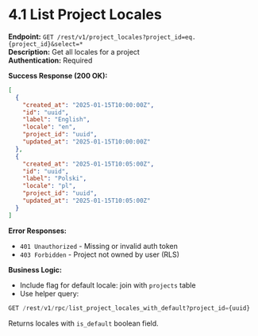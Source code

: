 # 4.1 List Project Locales

**Endpoint:** `GET /rest/v1/project_locales?project_id=eq.{project_id}&select=*`  
**Description:** Get all locales for a project  
**Authentication:** Required

**Success Response (200 OK):**

```json
[
  {
    "created_at": "2025-01-15T10:00:00Z",
    "id": "uuid",
    "label": "English",
    "locale": "en",
    "project_id": "uuid",
    "updated_at": "2025-01-15T10:00:00Z"
  },
  {
    "created_at": "2025-01-15T10:05:00Z",
    "id": "uuid",
    "label": "Polski",
    "locale": "pl",
    "project_id": "uuid",
    "updated_at": "2025-01-15T10:05:00Z"
  }
]
```

**Error Responses:**

- `401 Unauthorized` - Missing or invalid auth token
- `403 Forbidden` - Project not owned by user (RLS)

**Business Logic:**

- Include flag for default locale: join with `projects` table
- Use helper query:

```sql
GET /rest/v1/rpc/list_project_locales_with_default?project_id={uuid}
```

Returns locales with `is_default` boolean field.
